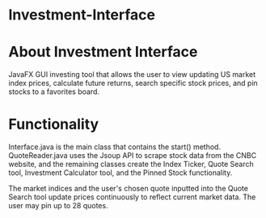 # Investment-Interface

# About Investment Interface
JavaFX GUI investing tool that allows the user to view updating US market index prices, calculate future returns, search specific stock prices, and pin stocks to a favorites board. 

# Functionality
Interface.java is the main class that contains the start() method. QuoteReader.java uses the Jsoup API to scrape stock data from the CNBC website, and the remaining classes create the Index Ticker, Quote Search tool, Investment Calculator tool, and the Pinned Stock functionality. 

The market indices and the user's chosen quote inputted into the Quote Search tool update prices continuously to reflect current market data. The user may pin up to 28 quotes.
